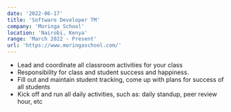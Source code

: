 ```yaml
---
date: '2022-06-17'
title: 'Software Developer TM'
company: 'Moringa School'
location: 'Nairobi, Kenya'
range: 'March 2022 - Present'
url: 'https://www.moringaschool.com/'
---
```


- Lead and coordinate all classroom activities for your class
- Responsibility for class and student success and happiness.
- Fill out and maintain student tracking, come up with plans for success of all students
- Kick off and run all daily activities, such as: daily standup, peer review hour, etc


<!-- 1. Lead and coordinate all classroom activities for your class
2. Responsibility for class and student success and happiness.
3. Disciplinary follow-up for all academic and interpersonal issues
4. Fill out and maintain student tracking, come up with plans for success of all students
5. Raise red flags early when students are not on track!
6. Kick off and run all daily activities, such as: daily standup, peer review hour, etc -->